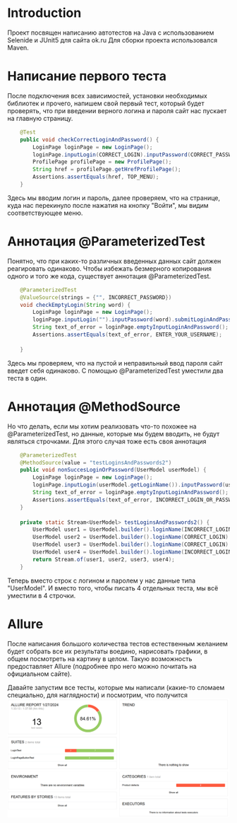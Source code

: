 # Introduction
Проект посвящен написанию автотестов на Java с использованием Selenide и JUnit5 для сайта ok.ru
Для сборки проекта использовался Maven.

# Написание первого теста
После подключения всех зависимостей, установки необходимых библиотек и прочего, напишем свой первый тест, который будет проверять, что при введении верного логина и пароля сайт нас пускает на главную страницу.
```java
    @Test
    public void checkCorrectLoginAndPassword() {
        LoginPage loginPage = new LoginPage();
        loginPage.inputLogin(CORRECT_LOGIN).inputPassword(CORRECT_PASSWORD).submitLoginAndPassword();
        ProfilePage profilePage = new ProfilePage();
        String href = profilePage.getHrefProfilePage();
        Assertions.assertEquals(href, TOP_MENU);
    }
```
Здесь мы вводим логин и пароль, далее проверяем, что на странице, куда нас перекинуло после нажатия на кнопку "Войти", мы видим соответствующее меню.

# Аннотация @ParameterizedTest
Понятно, что при каких-то различных введенных данных сайт должен реагировать одинаково. Чтобы избежать безмерного копирования одного и того же кода, существует аннотация @ParameterizedTest. 
```java
    @ParameterizedTest
    @ValueSource(strings = {"", INCORRECT_PASSWORD})
    void checkEmptyLogin(String word) {
        LoginPage loginPage = new LoginPage();
        loginPage.inputLogin("").inputPassword(word).submitLoginAndPassword();
        String text_of_error = loginPage.emptyInputLoginAndPassword();
        Assertions.assertEquals(text_of_error, ENTER_YOUR_USERNAME);

    }
```
Здесь мы проверяем, что на пустой и неправильный ввод пароля сайт введет себя одинаково. С помощью @ParameterizedTest уместили два теста в один. 

# Аннотация @MethodSource
Но что делать, если мы хотим реализовать что-то похожее на @ParameterizedTest, но данные, которые мы будем вводить, не будут являться строчками. Для этого случая тоже есть своя аннотация
```java
    @ParameterizedTest
    @MethodSource(value = "testLoginsAndPasswords2")
    public void nonSuccesLoginOrPassword(UserModel userModel) {
        LoginPage loginPage = new LoginPage();
        loginPage.inputLogin(userModel.getLoginName()).inputPassword(userModel.getPassword()).submitLoginAndPassword();
        String text_of_error = loginPage.emptyInputLoginAndPassword();
        Assertions.assertEquals(text_of_error, INCORRECT_LOGIN_OR_PASSWORD);
    }

    private static Stream<UserModel> testLoginsAndPasswords2() {
        UserModel user1 = UserModel.builder().loginName(INCORRECT_LOGIN).password(CORRECT_PASSWORD).build();
        UserModel user2 = UserModel.builder().loginName(CORRECT_LOGIN).password(INCORRECT_PASSWORD).build();
        UserModel user3 = UserModel.builder().loginName(CORRECT_LOGIN).password(UPPERCASE_PASSWORD).build();
        UserModel user4 = UserModel.builder().loginName(INCORRECT_LOGIN).password(INCORRECT_PASSWORD).build();
        return Stream.of(user1, user2, user3, user4);
    }
```

Теперь вместо строк с логином и паролем у нас данные типа "UserModel". И вместо того, чтобы писать 4 отдельных теста, мы всё уместили в 4 строчки.

# Allure
После написания большого количества тестов естественным желанием будет собрать все их результаты воедино, нарисовать графики, в общем посмотреть на картину в целом. Такую возможность предоставляет Allure (подробнее про него можно почитать на официальном сайте).

Давайте запустим все тесты, которые мы написали (какие-то сломаем специально, для наглядности) и посмотрим, что получится
![alt-текст](https://github.com/trueuser3/web_automation/blob/branch-for-readme/images/Screenshot%20from%202024-01-27%2001-40-08.png)















